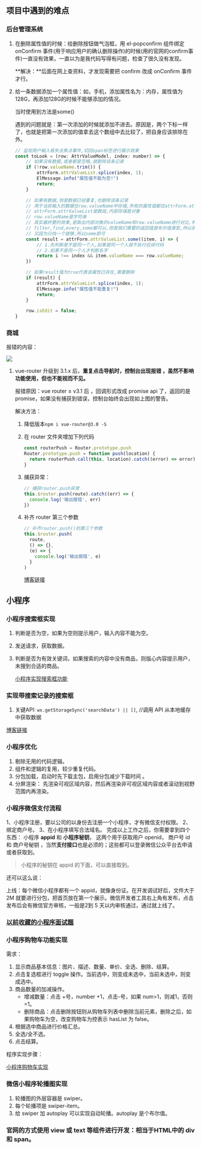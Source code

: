 ## 项目中遇到的难点

### 后台管理系统

1. 在删除属性值的时候：给删除按钮做气泡框，用 el-popconfirm 组件绑定 onConfirm 事件(用于响应用户的确认删除操作)的时候(用的官网的confirm事件)一直没有效果，一直以为是我代码写得有问题，检查了很久没有发现。

   **解决：**后面在网上查资料，才发现需要把 confirm 改成 onConfirm 事件才行。

2. 给一条数据添加一个属性值：如，手机，添加属性名为：内存，属性值为128G，再添加128G的时候不能够添加的情况。

   当时使用到方法是some()

   遇到的问题就是：第一次添加的时候就添加不进去。原因是，两个下标一样了，也就是把第一次添加的值拿去这个数组中去比较了，把自身应该排除在外。

   ```js
   // 监视用户输入框失去焦点事件,切回span标签进行展示效果
   const toLook = (row: AttrValueModel, index: number) => {
       // 如果没有数据,或者都是空格,就删除该条记录
       if (!row.valueName.trim()) {
           attrForm.attrValueList.splice(index, 1);
           ElMessage.info("属性值不能为空!")
           return;
       }
   
       // 如果有数据,但是数据已经重复,也删除该条记录
       // 用于当前输入的数据在row.valueName中存储,所有的属性值都在attrForm.attrValueList数组中
       // attrForm.attrValueList是数组,内部存储是对象
       // row.valueName是字符串
       // 其实最终要的效果,是取出内部对象的valueName和row.valueName进行对比,判断是否出现过
       // filter,find,every,some都可以,但是我们需要的返回值是布尔值类型,所以排除filter,find
       // 又因为只找一个就够,所以some即可
       const result = attrForm.attrValueList.some((item, i) => {
           // 1.先判断是不是同一个人,如果是同一个人就不执行后续代码
           // 2.如果不是同一个人才判断名字
           return i !== index && item.valueName === row.valueName;
       })
   
       // 如果result值为true代表该属性已存在,需要删除
       if (result) {
           attrForm.attrValueList.splice(index, 1);
           ElMessage.info("属性值不能重复!")
           return;
       }
   
       row.isEdit = false;
   }
   ```

   

   

### 商城

报错的内容：

<img src="https://p3-juejin.byteimg.com/tos-cn-i-k3u1fbpfcp/e97fa368a3e542ccb41539a6f0546aa8~tplv-k3u1fbpfcp-zoom-in-crop-mark:3024:0:0:0.awebp">

1. vue-router 升级到 3.1.x 后，**重复点击导航时，控制台出现报错 ，虽然不影响功能使用，但也不能视而不见。**

   报错原因：vue router ≥ v3.1 后 ，回调形式改成 promise api 了，返回的是 promise，如果没有捕获到错误，控制台始终会出现如上图的警告。

   解决方法：

   1. 降低版本`npm i vue-router@3.0 -S`

   2. 在 router 文件夹增加下列代码

      ```js
      const routerPush = Router.prototype.push
      Router.prototype.push = function push(location) {
        return routerPush.call(this, location).catch((error) => error)
      }
      ```

      

   3. 捕获异常：

      ```js
      // 捕获router.push异常
      this.$router.push(route).catch((err) => {
        console.log('输出报错', err)
      })
      ```

      

   4. 补齐 router 第三个参数

      ```js
      // 补齐router.push()的第三个参数
      this.$router.push(
        route,
        () => {},
        (e) => {
          console.log('输出报错', e)
        }
      )
      ```

      [博客链接](https://juejin.cn/post/6878216531730235399)

   

## 小程序

### 小程序搜索框实现

1. 判断是否为空，如果为空则提示用户，输入内容不能为空。

2. 发送请求，获取数据。

3. 判断是否为有效关键词，如果搜索的内容中没有商品，则版心内容提示用户，未搜到合适的商品。

   [小程序实现搜索框功能](https://www.jb51.net/article/165226.htm)



### 实现带搜索记录的搜索框

1. 关键API: `wx.getStorageSync('searchData') || []`, //调用 API 从本地缓存中获取数据

[博客链接](https://zhuanlan.zhihu.com/p/28974294)



### 小程序优化

1. 剔除无用的代码逻辑。
2. 组件和逻辑的复用，较少重复代码。
3. 分包加载，启动时先下载主包，启用分包减少下载时间 。
4. 分屏渲染： 先渲染可视区域内容，然后再渲染非可视区域内容或者滚动到视野范围内再渲染。

### 小程序微信支付流程

1、小程序注册，要以公司的以身份去注册一个小程序，才有微信支付权限。
2、绑定商户号。
3、在小程序填写合法域名。
完成以上工作之后，你需要拿到四个东西：
小程序 **appid** 和 **小程序秘钥**， 这两个用于获取用户 openid， 商户号 id 和 商户号秘钥 ，当然**支付接口**也是必须的；这些都可以登录微信公众平台去申请或者获取到。

> 小程序的秘钥在 appid 的下面，可以直接取到。

还可以这么说：

上线：每个微信小程序都有一个 appid，就像身份证。在开发调试好后，文件大于 2M 就要进行分包，把首页放在第一个展示。微信开发者工具右上角有发布，点击发布后会有微信官方审核，一般是2到 5 天以内审核通过，通过就上线了。

### [以前收藏的小程序面试题](https://juejin.cn/post/6844903966342381581)

### 小程序购物车功能实现

需求：

1. 显示商品基本信息：图片、描述、数量、单价、全选、删除、结算。
2. 点击复选框进行 toggle 操作。当前选中，则变成未选中，当前未选中，则变成选中。
3. 商品数量的加减操作。
   - 增减数量：点击 +号，number +1，点击-号，如果 num>1，则减1，否则=1。
   - 删除商品：点击删除按钮则从购物车列表中删除当前元素，删除之后，如果购物车为空，改变购物车为控表示 hasList 为 false。
4. 根据选中商品进行价格汇总。
5. 全选/全不选。
6. 点击结算。

程序实现步骤：

[小程序购物车实现](https://blog.csdn.net/flight_diary/article/details/107002118)

### 微信小程序轮播图实现

1. 轮播图的外层容器是 swiper。
2. 每个轮播项是 swiper-item。
3. 给 swiper 加 autoplay 可以实现自动轮播。autoplay 是个布尔值。



### 官网的方式使用 view 或 text 等组件进行开发：相当于HTML中的 div 和 span。
